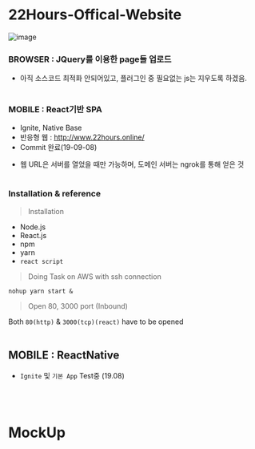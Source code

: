 # 22Hours-Offical-Website
![image](https://user-images.githubusercontent.com/16419202/67858465-9234af00-fb5c-11e9-8a06-1e176e18fe39.png)
### BROWSER : JQuery를 이용한 page들 업로드
  - 아직 소스코드 최적화 안되어있고, 플러그인 중 필요없는 js는 지우도록 하겠음. 
<br><br>

### MOBILE : React기반 SPA
  - Ignite, Native Base
  - 반응형 웹 : http://www.22hours.online/
  - Commit 완료(19-09-08)

* 웹 URL은 서버를 열었을 때만 가능하며, 도메인 서버는 ngrok를 통해 얻은 것
<br><br>


### Installation & reference

> Installation

- Node.js 
- React.js
- npm
- yarn
- `react script`



> Doing Task on AWS with ssh connection 

`nohup yarn start &`



> Open 80, 3000 port (Inbound) 

Both `80(http)` & `3000(tcp)(react)` have to be opened
<br><br>


## MOBILE : ReactNative

- `Ignite` 및 `기본 App` Test중 (19.08)


<br><br>
# MockUp


